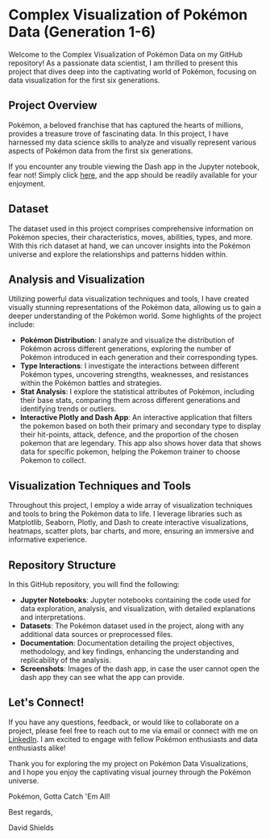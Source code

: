 # Complex Visualization of Pokémon Data (Generation 1-6)

Welcome to the Complex Visualization of Pokémon Data on my GitHub repository! As a passionate data scientist, I am thrilled to present this project that dives deep into the captivating world of Pokémon, focusing on data visualization for the first six generations.

## Project Overview
Pokémon, a beloved franchise that has captured the hearts of millions, provides a treasure trove of fascinating data. In this project, I have harnessed my data science skills to analyze and visually represent various aspects of Pokémon data from the first six generations.

If you encounter any trouble viewing the Dash app in the Jupyter notebook, fear not! Simply click [here](https://nbviewer.org/github/Dave-314/Pokemon-Data-Visualizations/blob/main/Pokemon_visualization_notebook.ipynb), and the app should be readily available for your enjoyment.

## Dataset
The dataset used in this project comprises comprehensive information on Pokémon species, their characteristics, moves, abilities, types, and more. With this rich dataset at hand, we can uncover insights into the Pokémon universe and explore the relationships and patterns hidden within.

## Analysis and Visualization
Utilizing powerful data visualization techniques and tools, I have created visually stunning representations of the Pokémon data, allowing us to gain a deeper understanding of the Pokémon world. Some highlights of the project include:

- **Pokémon Distribution**: I analyze and visualize the distribution of Pokémon across different generations, exploring the number of Pokémon introduced in each generation and their corresponding types.
- **Type Interactions**: I investigate the interactions between different Pokémon types, uncovering strengths, weaknesses, and resistances within the Pokémon battles and strategies.
- **Stat Analysis**: I explore the statistical attributes of Pokémon, including their base stats, comparing them across different generations and identifying trends or outliers.
- **Interactive Plotly and Dash App**: An interactive application that filters the pokemon based on both their primary and secondary type to display their hit-points, attack, defence, and the proportion of the chosen pokemon that are legendary. This app also shows hover data that shows data for specific pokemon, helping the Pokemon trainer to choose Pokemon to collect.

## Visualization Techniques and Tools
Throughout this project, I employ a wide array of visualization techniques and tools to bring the Pokémon data to life. I leverage libraries such as Matplotlib, Seaborn, Plotly, and Dash to create interactive visualizations, heatmaps, scatter plots, bar charts, and more, ensuring an immersive and informative experience.

## Repository Structure
In this GitHub repository, you will find the following:
- **Jupyter Notebooks**: Jupyter notebooks containing the code used for data exploration, analysis, and visualization, with detailed explanations and interpretations.
- **Datasets**: The Pokémon dataset used in the project, along with any additional data sources or preprocessed files.
- **Documentation**: Documentation detailing the project objectives, methodology, and key findings, enhancing the understanding and replicability of the analysis.
- **Screenshots**: Images of the dash app, in case the user cannot open the dash app they can see what the app can provide.

## Let's Connect!
If you have any questions, feedback, or would like to collaborate on a project, please feel free to reach out to me via email or connect with me on [LinkedIn](https://www.linkedin.com/in/david-shields/). I am excited to engage with fellow Pokémon enthusiasts and data enthusiasts alike!

Thank you for exploring the my project on Pokémon Data Visualizations, and I hope you enjoy the captivating visual journey through the Pokémon universe.

Pokémon, Gotta Catch 'Em All!

Best regards,

David Shields
